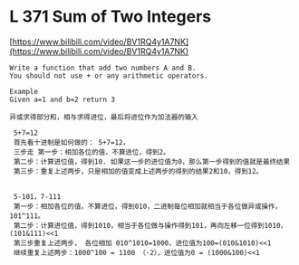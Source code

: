 # L 371 Sum of Two Integers
 
[https://www.bilibili.com/video/BV1RQ4y1A7NK](https://www.bilibili.com/video/BV1RQ4y1A7NK)

```
Write a function that add two numbers A and B.
You should not use + or any arithmetic operators.

Example
Given a=1 and b=2 return 3

异或求得部分和，相与求得进位，最后将进位作为加法器的输入

 5+7=12
 首先看十进制是如何做的： 5+7=12，
 三步走 第一步：相加各位的值，不算进位，得到2。 
 第二步：计算进位值，得到10. 如果这一步的进位值为0，那么第一步得到的值就是最终结果
 第三步：重复上述两步，只是相加的值变成上述两步的得到的结果2和10，得到12。
 
 
 5-101，7-111 
 第一步：相加各位的值，不算进位，得到010，二进制每位相加就相当于各位做异或操作，101^111。 
 第二步：计算进位值，得到1010，相当于各位做与操作得到101，再向左移一位得到1010，(101&111)<<1
 第三步重复上述两步， 各位相加 010^1010=1000，进位值为100=(010&1010)<<1
 继续重复上述两步：1000^100 = 1100 （-2），进位值为0 = (1000&100)<<1

```